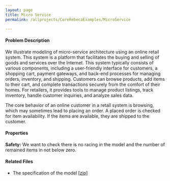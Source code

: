 ```yaml
---
layout: page
title: Micro Service
permalink: /allprojects/CoreRebecaExamples/MicroService

---
```


#### Problem Description
We illustrate modeling of micro-service architecture using an online retail system. This system is a platform that facilitates the buying and selling of goods and services over the Internet. This system typically consists of various components, including a user-friendly interface for customers, a shopping cart, payment gateways, and back-end processes for managing orders, inventory, and shipping. Customers can browse products, add items to their cart, and complete transactions securely from the comfort of their homes. For retailers, it provides tools to manage product listings, track inventory, handle customer inquiries, and analyze sales data.

The core behavior of an online customer in a retail system is browsing, which may sometimes lead to placing an order. A placed order is checked for item availability. If the items are available, they are shipped to the customer.

#### Properties

**Safety:** We want to check there is no racing in the model and the number of remained items in not below zero.

#### Related Files
* The specification of the model [ [zip] ](/assets/projects/CoreRebeca/case-studies/Micro-Service.zip)
